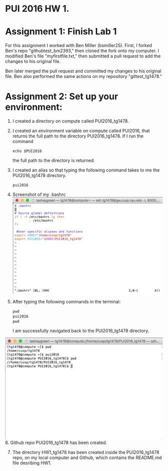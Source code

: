 # PUI 2016 HW 1.  

# Assignment 1: Finish Lab 1

For this assignment I worked with Ben Miller (bsmiller25). First, I forked Ben's repo "githubtest_bm2393," then cloned the fork onto my computer. I modified Ben's file "myfirstfile.txt," then submitted a pull request to add the changes to his original file. 

Ben later merged the pull request and committed my changes to his original file. Ben also performed the same actions on my repository "gittest_tg1478."


# Assignment 2: Set up your environment: 

1. I created a directory on compute called PUI2016_tg1478.
2. I created an environment variable on compute called PUI2016, that returns the full path to the directory PUI2016_tg1478.
	If I run the command
	```
	echo $PUI2016
	```
	the full path to the directory is returned.
3. I created an alias so that typing the following command takes to me the PUI2016_tg1478 directory. 
	```
	pui2016
	```
	
4. Screenshot of my .bashrc
![Screenshot 1 Assignment 2: my .bashrc](HW1_SS1.png)

5. After typing the following commands in the terminal: 
	```
	pwd
	pui2016
	pwd
	```
	I am successfully navigated back to the PUI2016_tg1478 directory. 
	
![Screenshot 2 Assignment 2: my successful commands using $PUI2016 and the pui2016 alias](HW1_SS2.png)
6. Github repo PUI2016_tg1478 has been created. 

7. The directory HW1_tg1478 has been created inside the PUI2016_tg1478 repo, on my local computer and Github, which contains the README.md file desribing HW1. 
